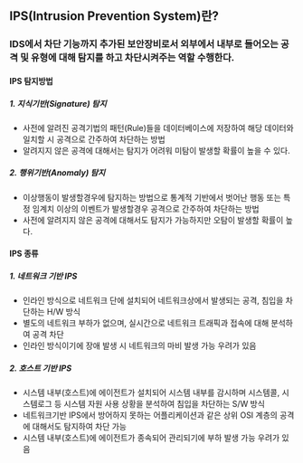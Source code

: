 ## IPS(Intrusion Prevention System)란?
### IDS에서 차단 기능까지 추가된 보안장비로서 외부에서 내부로 들어오는 공격 및 유형에 대해 탐지를 하고 차단시켜주는 역할 수행한다.

#### IPS 탐지방법
##### 1. 지식기반(Signature) 탐지
- 사전에 알려진 공격기법의 패턴(Rule)들을 데이터베이스에 저장하여 해당 데이터와 일치할 시 공격으로 간주하여 차단하는 방법  
- 알려지지 않은 공격에 대해서는 탐지가 어려워 미탐이 발생할 확률이 높을 수 있다.

##### 2. 행위기반(Anomaly) 탐지
- 이상행동이 발생할경우에 탐지하는 방법으로 통계적 기반에서 벗어난 행동 또는 특정 임계치 이상의 이벤트가 발생할경우 공격으로 간주하여 차단하는 방법  
- 사전에 알려지지 않은 공격에 대해서도 탐지가 가능하지만 오탐이 발생할 확률이 높다.

#### IPS 종류
##### 1. 네트워크 기반 IPS
- 인라인 방식으로 네트워크 단에 설치되어 네트워크상에서 발생되는 공격, 침입을 차단하는 H/W 방식  
- 별도의 네트워크 부하가 없으며, 실시간으로 네트워크 트래픽과 접속에 대해 분석하여 공격 차단    
- 인라인 방식이기에 장애 발생 시 네트워크의 마비 발생 가능 우려가 있음  

##### 2. 호스트 기반 IPS
- 시스템 내부(호스트)에 에이전트가 설치되어 시스템 내부를 감시하며 시스템콜, 시스템로그 등 시스템 자원 사용 상황을 분석하여 침입을 차단하는 S/W 방식  
- 네트워크기반 IPS에서 방어하지 못하는 어플리케이션과 같은 상위 OSI 계층의 공격에 대해서도 탐지하여 차단 가능  
- 시스템 내부(호스트)에 에이전트가 종속되어 관리되기에 부하 발생 가능 우려가 있음  

